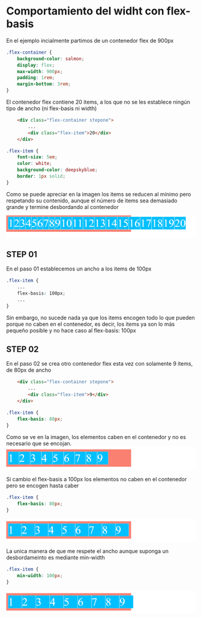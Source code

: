# Comportamiento del widht con flex-basis

En el ejemplo incialmente partimos de un contenedor flex de 900px

```scss
.flex-container {
    background-color: salmon;
    display: flex;
    max-width: 900px;
    padding: 1rem;
    margin-bottom: 3rem;
}
```

El contenedor flex contiene 20 items, a los que no se les establece ningún tipo de ancho (ni flex-basis ni width)

```html
    <div class="flex-container stepone">
        ...
        <div class="flex-item">20</div>
    </div>
```

```scss
.flex-item {
    font-size: 5em;
    color: white;
    background-color: deepskyblue;
    border: 1px solid;
}
```

Como se puede apreciar en la imagen los items se reducen al mínimo pero respetando su contenido, aunque el número de items sea demasiado grande y termine desbordando al contenedor

![01-state](./doc/img/01-state.png)

## STEP 01

En el paso 01 establecemos un ancho a los items de 100px

```scss
.flex-item {
    ...
    flex-basis: 100px;
    ...
}
```

Sin embargo, no sucede nada ya que los items encogen todo lo que pueden porque no caben en el contenedor, es decir, los items ya son lo más pequeño posible y no hace caso al flex-basis: 100px

## STEP 02

En el paso 02 se crea otro contenedor flex esta vez con solamente 9 items, de 80px de ancho

```html
    <div class="flex-container stepone">
        ...
        <div class="flex-item">9</div>
    </div>
```

```scss
.flex-item {
    flex-basis: 80px;
}
```

Como se ve en la imagen, los elementos caben en el contenedor y no es necesario que se encojan.
![02-state](./doc/img/02-state.png)

Si cambio el flex-basis a 100px los elementos no caben en el contenedor pero se encogen hasta caber

```scss
.flex-item {
    flex-basis: 80px;
}
```

![03-state](./doc/img/03-state.png)

La unica manera de que me respete el ancho aunque suponga un desbordameinto es mediante min-width

```scss
.flex-item {
    min-width: 100px;
}
```

![04-state](./doc/img/04-state.png)
